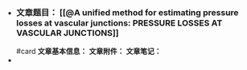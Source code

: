 - ### **文章题目**： [[@A unified method for estimating pressure losses at vascular junctions: PRESSURE LOSSES AT VASCULAR JUNCTIONS]] 
  #card
  **文章基本信息：**
  **文章附件：**
  **文章笔记：**
-